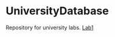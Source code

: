 # UniversityDatabase
Repository for university labs.
[Lab1](https://github.com/SaogumiRonald/UniversityDatabase/tree/main/CoworkingApp)
